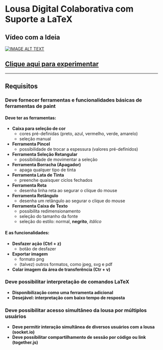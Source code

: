 # Lousa Digital Colaborativa com Suporte a LaTeX
## Vídeo com a Ideia
[![IMAGE ALT TEXT](http://img.youtube.com/vi/1wKecN7MMvU/0.jpg)](http://www.youtube.com/watch?v=1wKecN7MMvU "Video Title")

## [Clique aqui para experimentar](public/)
------------

## Requisitos

### Deve fornecer ferramentas e funcionalidades básicas de ferramentas de paint

#### Deve ter as ferramentas:

- **Caixa para seleção de cor**
    - cores pré-definidas (preto, azul, vermelho, verde, amarelo)
    - seleção manual
- **Ferramenta Pincel**
    - possibilidade de trocar a espessura (valores pré-definidos)
- **Ferramenta Seleção Retangular**
    - possibilidade de movimentar a seleção
- **Ferramenta Borracha (Apagador)**
    - apaga qualquer tipo de tinta
- **Ferramenta Lata de Tinta**
    - preenche quaisquer ciclos fechados
- **Ferramenta Reta**
    - desenha linha reta ao segurar o clique do mouse
- **Ferramenta Retângulo**
    - desenha um retângulo ao segurar o clique do mouse
- **Ferramenta Caixa de Texto**
    - possibilita redimensionamento
    - seleção do tamanho da fonte
    - seleção do estilo: normal, **negrito**, *itálico*

#### E as funcionalidades:

- **Desfazer ação (Ctrl + z)**
    - botão de desfazer
- **Exportar imagem**
    - formato png
    - (talvez) outros formatos, como jpeg, svg e pdf
- **Colar imagem da área de transferência (Ctr + v)**

### Deve possibilitar interpretação de comandos LaTeX

- **Disponibilização como uma ferramenta adicional**
- **Desejável: interpretação com baixo tempo de resposta**

### Deve possibilitar acesso simultâneo da lousa por múltiplos usuários

- **Deve permitir interação simultânea de diversos usuários com a lousa (socket.io)**
- **Deve possibilitar compartilhamento de sessão por código ou link (together.js)**
